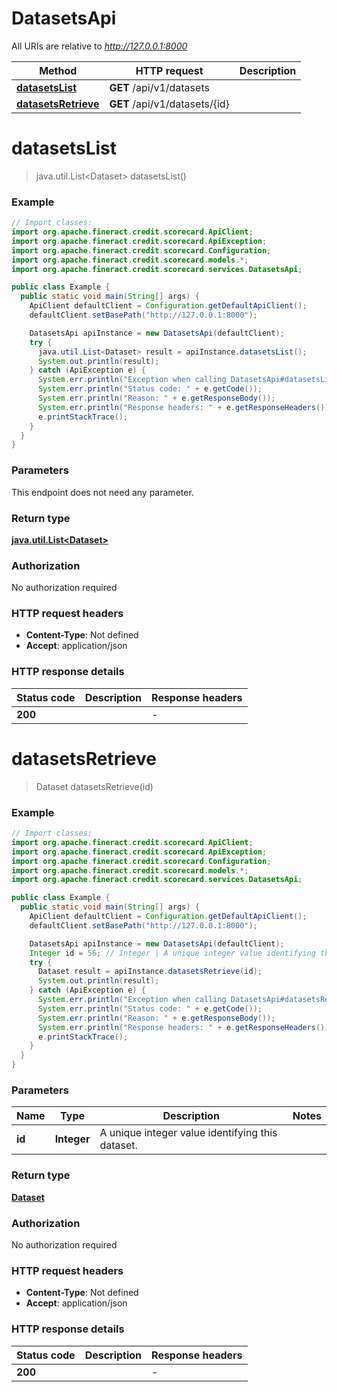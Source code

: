 # DatasetsApi

All URIs are relative to *http://127.0.0.1:8000*

Method | HTTP request | Description
------------- | ------------- | -------------
[**datasetsList**](DatasetsApi.md#datasetsList) | **GET** /api/v1/datasets | 
[**datasetsRetrieve**](DatasetsApi.md#datasetsRetrieve) | **GET** /api/v1/datasets/{id} | 


<a name="datasetsList"></a>
# **datasetsList**
> java.util.List&lt;Dataset&gt; datasetsList()



### Example
```java
// Import classes:
import org.apache.fineract.credit.scorecard.ApiClient;
import org.apache.fineract.credit.scorecard.ApiException;
import org.apache.fineract.credit.scorecard.Configuration;
import org.apache.fineract.credit.scorecard.models.*;
import org.apache.fineract.credit.scorecard.services.DatasetsApi;

public class Example {
  public static void main(String[] args) {
    ApiClient defaultClient = Configuration.getDefaultApiClient();
    defaultClient.setBasePath("http://127.0.0.1:8000");

    DatasetsApi apiInstance = new DatasetsApi(defaultClient);
    try {
      java.util.List<Dataset> result = apiInstance.datasetsList();
      System.out.println(result);
    } catch (ApiException e) {
      System.err.println("Exception when calling DatasetsApi#datasetsList");
      System.err.println("Status code: " + e.getCode());
      System.err.println("Reason: " + e.getResponseBody());
      System.err.println("Response headers: " + e.getResponseHeaders());
      e.printStackTrace();
    }
  }
}
```

### Parameters
This endpoint does not need any parameter.

### Return type

[**java.util.List&lt;Dataset&gt;**](Dataset.md)

### Authorization

No authorization required

### HTTP request headers

 - **Content-Type**: Not defined
 - **Accept**: application/json

### HTTP response details
| Status code | Description | Response headers |
|-------------|-------------|------------------|
**200** |  |  -  |

<a name="datasetsRetrieve"></a>
# **datasetsRetrieve**
> Dataset datasetsRetrieve(id)



### Example
```java
// Import classes:
import org.apache.fineract.credit.scorecard.ApiClient;
import org.apache.fineract.credit.scorecard.ApiException;
import org.apache.fineract.credit.scorecard.Configuration;
import org.apache.fineract.credit.scorecard.models.*;
import org.apache.fineract.credit.scorecard.services.DatasetsApi;

public class Example {
  public static void main(String[] args) {
    ApiClient defaultClient = Configuration.getDefaultApiClient();
    defaultClient.setBasePath("http://127.0.0.1:8000");

    DatasetsApi apiInstance = new DatasetsApi(defaultClient);
    Integer id = 56; // Integer | A unique integer value identifying this dataset.
    try {
      Dataset result = apiInstance.datasetsRetrieve(id);
      System.out.println(result);
    } catch (ApiException e) {
      System.err.println("Exception when calling DatasetsApi#datasetsRetrieve");
      System.err.println("Status code: " + e.getCode());
      System.err.println("Reason: " + e.getResponseBody());
      System.err.println("Response headers: " + e.getResponseHeaders());
      e.printStackTrace();
    }
  }
}
```

### Parameters

Name | Type | Description  | Notes
------------- | ------------- | ------------- | -------------
 **id** | **Integer**| A unique integer value identifying this dataset. |

### Return type

[**Dataset**](Dataset.md)

### Authorization

No authorization required

### HTTP request headers

 - **Content-Type**: Not defined
 - **Accept**: application/json

### HTTP response details
| Status code | Description | Response headers |
|-------------|-------------|------------------|
**200** |  |  -  |

